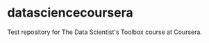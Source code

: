 datasciencecoursera
===================

Test repository for The Data Scientist's Toolbox course at Coursera.
